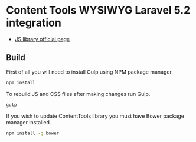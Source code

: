 # Content Tools WYSIWYG Laravel 5.2 integration

- [JS library official page](http://getcontenttools.com)

## Build

First of all you will need to install Gulp using NPM package manager.

```sh
npm install
```

To rebuild JS and CSS files after making changes run Gulp.

```sh
gulp
```

If you wish to update ContentTools library you must have Bower package manager installed.

```sh
npm install -g bower
```
